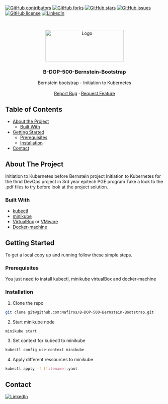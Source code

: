 [![GitHub contributors](https://img.shields.io/github/contributors/Nafiros/B-DOP-500-Bernstein-Bootstrap?style=for-the-badge)](https://github.com/Nafiros/B-DOP-500-Bernstein-Bootstrap/graphs/contributors)
[![GitHub forks](https://img.shields.io/github/forks/Nafiros/B-DOP-500-Bernstein-Bootstrap?style=for-the-badge)](https://github.com/Nafiros/B-DOP-500-Bernstein-Bootstrap/network)
[![GitHub stars](https://img.shields.io/github/stars/Nafiros/B-DOP-500-Bernstein-Bootstrap?style=for-the-badge)](https://github.com/Nafiros/B-DOP-500-Bernstein-Bootstrap/stargazers)
[![GitHub issues](https://img.shields.io/github/issues/Nafiros/B-DOP-500-Bernstein-Bootstrap?style=for-the-badge)](https://github.com/Nafiros/B-DOP-500-Bernstein-Bootstrap/issues)
[![GitHub license](https://img.shields.io/github/license/Nafiros/B-DOP-500-Bernstein-Bootstrap?style=for-the-badge)](https://github.com/Nafiros/B-DOP-500-Bernstein-Bootstrap)
[![LinkedIn][linkedin-shield]][linkedin-url]



<!-- PROJECT LOGO -->
<br />
<p align="center">
  <a href="#">
    <img src="https://logos-download.com/wp-content/uploads/2018/09/Kubernetes_Logo-700x356.png" alt="Logo" width="250" height="100">
  </a>

  <h3 align="center">B-DOP-500-Bernstein-Bootstrap</h3>

  <p align="center">
    Bernstein bootstrap - Initiation to Kubernetes
    <br />
    <br />
    <a href="https://github.com/Nafiros/B-DOP-500-Bernstein-Bootstrap/issues">Report Bug</a>
    ·
    <a href="https://github.com/Nafiros/B-DOP-500-Bernstein-Bootstrap/issues">Request Feature</a>
  </p>
</p>



<!-- TABLE OF CONTENTS -->
## Table of Contents

* [About the Project](#about-the-project)
  * [Built With](#built-with)
* [Getting Started](#getting-started)
  * [Prerequisites](#prerequisites)
  * [Installation](#installation)
* [Contact](#contact)



<!-- ABOUT THE PROJECT -->
## About The Project

Initiation to Kubernetes before Bernstein project
Initiation to Kubernetes for the thrid DevOps project in 3rd year epitech PGE program
Take a look to the .pdf files to try before look at the project solution.


### Built With

* [kubectl](https://kubernetes.io/docs/tasks/tools/install-kubectl/)
* [minikube](https://minikube.sigs.k8s.io/docs/start/)
* [VirtualBox](https://www.virtualbox.org/) or [VMware](https://www.vmware.com/)
* [Docker-machine](https://docs.docker.com/machine/)


<!-- GETTING STARTED -->
## Getting Started

To get a local copy up and running follow these simple steps.

### Prerequisites

You just need to install kubectl, minikube virtualBox and docker-machine

### Installation

1. Clone the repo
```sh
git clone git@github.com:Nafiros/B-DOP-500-Bernstein-Bootstrap.git
```
2. Start minikube node
```sh
minikube start
```
3. Set context for kubectl to minikube
```sh
kubectl config use-context minikube
```
4. Apply different ressources to minikube 
```sh
kubectl apply -f [filename].yaml
```


<!-- CONTACT -->
## Contact

[![LinkedIn][linkedin-shield]][linkedin-url] 





<!-- MARKDOWN LINKS & IMAGES -->
[linkedin-shield]: https://img.shields.io/badge/-LinkedIn-black.svg?style=for-the-badge&logo=linkedin&colorB=555
[linkedin-url]: https://www.linkedin.com/in/jean-gaillon-954018153/
